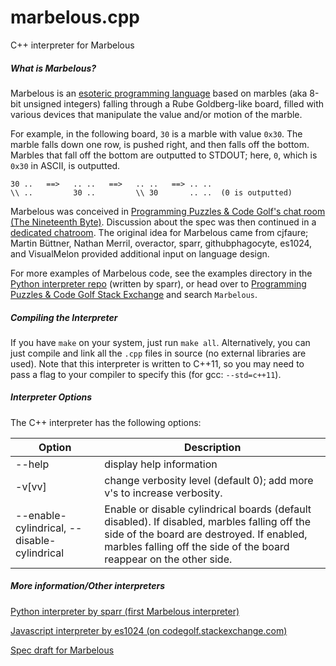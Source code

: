 # marbelous.cpp
C++ interpreter for Marbelous

##### What is Marbelous?
Marbelous is an [esoteric programming language](https://en.wikipedia.org/wiki/Esoteric_programming_language) based on marbles (aka 8-bit unsigned integers) falling through a Rube Goldberg-like board, filled with various devices that manipulate the value and/or motion of the marble.

For example, in the following board, `30` is a marble with value `0x30`. The marble falls down one row, is pushed right, and then falls off the bottom. Marbles that fall off the bottom are outputted to STDOUT; here, `0`, which is `0x30` in ASCII, is outputted.

    30 ..   ==>   .. ..   ==>   .. ..   ==> .. ..
    \\ ..         30 ..         \\ 30       .. ..  (0 is outputted)


Marbelous was conceived in [Programming Puzzles & Code Golf's chat room (The Nineteenth Byte)](http://chat.stackexchange.com/transcript/message/16955224#16955224). Discussion about the spec was then continued in a [dedicated chatroom](http://chat.stackexchange.com/rooms/16230/marbelous-esolang-design). The original idea for Marbelous came from cjfaure; Martin Büttner, Nathan Merril, overactor, sparr, githubphagocyte, es1024, and VisualMelon provided additional input on language design.

For more examples of Marbelous code, see the examples directory in the [Python interpreter repo](https://github.com/marbelous-lang/marbelous.py) (written by sparr), or head over to [Programming Puzzles & Code Golf Stack Exchange](http://codegolf.stackexchange.com) and search `Marbelous`.

##### Compiling the Interpreter
If you have `make` on your system, just run `make all`. Alternatively, you can just compile and link all the `.cpp` files in source (no external libraries are used). Note that this interpreter is written to C++11,  so you may need to pass a flag to your compiler to specify this (for gcc: `--std=c++11`).

##### Interpreter Options
The C++ interpreter has the following options:

Option | Description
------ | ---------------
--help | display help information
-v[vv] | change verbosity level (default 0); add more v's to increase verbosity.
--enable-cylindrical, --disable-cylindrical | Enable or disable cylindrical boards (default disabled). If disabled, marbles falling off the side of the board are destroyed. If enabled, marbles falling off the side of the board reappear on the other side.

##### More information/Other interpreters
[Python interpreter by sparr (first Marbelous interpreter)](https://github.com/marbelous-lang/marbelous.py)

[Javascript interpreter by es1024 (on codegolf.stackexchange.com)](http://codegolf.stackexchange.com/a/40808/29611)

[Spec draft for Marbelous](https://github.com/marbelous-lang/docs/blob/master/spec-draft.md)

